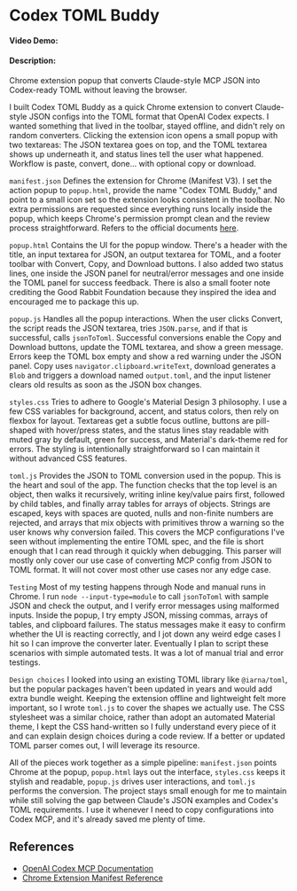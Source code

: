 # Codex TOML Buddy
#### Video Demo:
#### Description:
Chrome extension popup that converts Claude-style MCP JSON into Codex-ready TOML without leaving the browser.

I built Codex TOML Buddy as a quick Chrome extension to convert Claude-style JSON configs into the TOML format that OpenAI Codex expects. I wanted something that lived in the toolbar, stayed offline, and didn't rely on random converters. Clicking the extension icon opens a small popup with two textareas: The JSON textarea goes on top, and the TOML textarea shows up underneath it, and status lines tell the user what happened. Workflow is paste, convert, done... with optional copy or download.

`manifest.json`
Defines the extension for Chrome (Manifest V3). I set the action popup to `popup.html`, provide the name "Codex TOML Buddy," and point to a small icon set so the extension looks consistent in the toolbar. No extra permissions are requested since everything runs locally inside the popup, which keeps Chrome's permission prompt clean and the review process straightforward. Refers to the official documents [here](https://developer.chrome.com/docs/extensions/reference/manifest).

`popup.html`
Contains the UI for the popup window. There's a header with the title, an input textarea for JSON, an output textarea for TOML, and a footer toolbar with Convert, Copy, and Download buttons. I also added two status lines, one inside the JSON panel for neutral/error messages and one inside the TOML panel for success feedback. There is also a small footer note crediting the Good Rabbit Foundation because they inspired the idea and encouraged me to package this up.

`popup.js`
Handles all the popup interactions. When the user clicks Convert, the script reads the JSON textarea, tries `JSON.parse`, and if that is successful, calls `jsonToToml`. Successful conversions enable the Copy and Download buttons, update the TOML textarea, and show a green message. Errors keep the TOML box empty and show a red warning under the JSON panel. Copy uses `navigator.clipboard.writeText`, download generates a `Blob` and triggers a download named `output.toml`, and the input listener clears old results as soon as the JSON box changes.

`styles.css`
Tries to adhere to Google's Material Design 3 philosophy. I use a few CSS variables for background, accent, and status colors, then rely on flexbox for layout. Textareas get a subtle focus outline, buttons are pill-shaped with hover/press states, and the status lines stay readable with muted gray by default, green for success, and Material's dark-theme red for errors. The styling is intentionally straightforward so I can maintain it without advanced CSS features.

`toml.js`
Provides the JSON to TOML conversion used in the popup. This is the heart and soul of the app. The function checks that the top level is an object, then walks it recursively, writing inline key/value pairs first, followed by child tables, and finally array tables for arrays of objects. Strings are escaped, keys with spaces are quoted, nulls and non-finite numbers are rejected, and arrays that mix objects with primitives throw a warning so the user knows why conversion failed. This covers the MCP configurations I've seen without implementing the entire TOML spec, and the file is short enough that I can read through it quickly when debugging. This parser will mostly only cover our use case of converting MCP config from JSON to TOML format. It will not cover most other use cases nor any edge case.

`Testing`
Most of my testing happens through Node and manual runs in Chrome. I run `node --input-type=module` to call `jsonToToml` with sample JSON and check the output, and I verify error messages using malformed inputs. Inside the popup, I try empty JSON, missing commas, arrays of tables, and clipboard failures. The status messages make it easy to confirm whether the UI is reacting correctly, and I jot down any weird edge cases I hit so I can improve the converter later. Eventually I plan to script these scenarios with simple automated tests. It was a lot of manual trial and error testings.

`Design choices`
I looked into using an existing TOML library like `@iarna/toml`, but the popular packages haven't been updated in years and would add extra bundle weight. Keeping the extension offline and lightweight felt more important, so I wrote `toml.js` to cover the shapes we actually use. The CSS stylesheet was a similar choice, rather than adopt an automated Material theme, I kept the CSS hand-written so I fully understand every piece of it and can explain design choices during a code review. If a better or updated TOML parser comes out, I will leverage its resource.

All of the pieces work together as a simple pipeline: `manifest.json` points Chrome at the popup, `popup.html` lays out the interface, `styles.css` keeps it stylish and readable, `popup.js` drives user interactions, and `toml.js` performs the conversion. The project stays small enough for me to maintain while still solving the gap between Claude's JSON examples and Codex's TOML requirements. I use it whenever I need to copy configurations into Codex MCP, and it's already saved me plenty of time.

## References

- [OpenAI Codex MCP Documentation][openai-codex-mcp-doc]
- [Chrome Extension Manifest Reference][chrome-ext-manifest]

[openai-codex-mcp-doc]: https://developers.openai.com/codex/mcp/
[chrome-ext-manifest]: https://developer.chrome.com/docs/extensions/reference/manifest